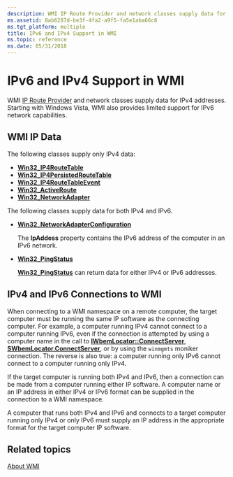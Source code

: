```yaml
---
description: WMI IP Route Provider and network classes supply data for IPv4 addresses. Starting with Windows Vista, WMI also provides limited support for IPv6 network capabilities.
ms.assetid: 8ab6287d-be3f-4fa2-a9f5-fa5e1aba66c8
ms.tgt_platform: multiple
title: IPv6 and IPv4 Support in WMI
ms.topic: reference
ms.date: 05/31/2018
---
```


# IPv6 and IPv4 Support in WMI

WMI [IP Route Provider](/previous-versions/windows/desktop/wmiiprouteprov/ip-route-provider) and network classes supply data for IPv4 addresses. Starting with Windows Vista, WMI also provides limited support for IPv6 network capabilities.

## WMI IP Data

The following classes supply only IPv4 data:

-   [**Win32\_IP4RouteTable**](/previous-versions/windows/desktop/wmiiprouteprov/win32-ip4routetable)
-   [**Win32\_IP4PersistedRouteTable**](/previous-versions/windows/desktop/wmiiprouteprov/win32-ip4persistedroutetable)
-   [**Win32\_IP4RouteTableEvent**](/previous-versions/windows/desktop/wmiiprouteprov/win32-ip4routetableevent)
-   [**Win32\_ActiveRoute**](/previous-versions/windows/desktop/wmiiprouteprov/win32-activeroute)
-   [**Win32\_NetworkAdapter**](/windows/desktop/CIMWin32Prov/win32-networkadapter)

The following classes supply data for both IPv4 and IPv6.

-   [**Win32\_NetworkAdapterConfiguration**](/windows/desktop/CIMWin32Prov/win32-networkadapterconfiguration)

    The **IpAddess** property contains the IPv6 address of the computer in an IPv6 network.

-   [**Win32\_PingStatus**](/previous-versions/windows/desktop/wmipicmp/win32-pingstatus)

    [**Win32\_PingStatus**](/previous-versions/windows/desktop/wmipicmp/win32-pingstatus) can return data for either IPv4 or IPv6 addresses.

## IPv4 and IPv6 Connections to WMI

When connecting to a WMI namespace on a remote computer, the target computer must be running the same IP software as the connecting computer. For example, a computer running IPv4 cannot connect to a computer running IPv6, even if the connection is attempted by using a computer name in the call to [**IWbemLocator::ConnectServer**](/windows/desktop/api/Wbemcli/nf-wbemcli-iwbemlocator-connectserver), [**SWbemLocator.ConnectServer**](swbemlocator-connectserver.md), or by using the `winmgmts` moniker connection. The reverse is also true: a computer running only IPv6 cannot connect to a computer running only IPv4.

If the target computer is running both IPv4 and IPv6, then a connection can be made from a computer running either IP software. A computer name or an IP address in either IPv4 or IPv6 format can be supplied in the connection to a WMI namespace.

A computer that runs both IPv4 and IPv6 and connects to a target computer running only IPv4 or only IPv6 must supply an IP address in the appropriate format for the target computer IP software.

## Related topics

<dl> <dt>

[About WMI](about-wmi.md)
</dt> </dl>

 

 
